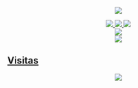 <p align="center">
<a href="//Kazumi258.my.id"><img align="center" src="https://cardivo.vercel.app/api?name=Kazumi%20&description=No%20inporta%20cuantas%20veces%20tenga%20que%20morir%20siempre%20me%20enamórate%20de%20ti&image=https://avatars.githubusercontent.com/Kazumi258&usqp=CAU&backgroundColor=%23ecf0f1&github=Kazumi.xyz&pattern=ticTacToe&colorPattern=%23eaeaea&site=Sígueme%20en%20mis%20redes%20sociales"/></a>
</p>

<p align="center">
  <a href="https://instagram.com/jcristianmf"><img src="https://img.shields.io/badge/Instagram-E4405F?style=for-the-badge&logo=instagram&logoColor=white"/> 
  <a href="https://wa.me/+51"><img src="https://img.shields.io/badge/WhatsApp-25D366?style=for-the-badge&logo=whatsapp&logoColor=white" />
  <a href="https://www.paypal.me/"><img src="https://img.shields.io/badge/Paypal-%230088cc.svg?&style=for-the-badge&logo=paypal&logoColor=white" /> <br>
  <a href="https://youtube.com/@"><img src="https://img.shields.io/badge/YouTube-Kazumi-ff0000?style=for-the-badge&logo=youtube&logoColor=ff0000&link=https://youtube.com/@"/><br>
  <a href="https://github.com/"><img src="https://img.shields.io/badge/-Google-white?style=flat-square&logo=google" /> 
</p>

## Visitas
<p align="center">
<p align="center"><img src="https://count.getloli.com/get/@Kazumi258-github-readme?theme=rule34" /></p>
</p>

